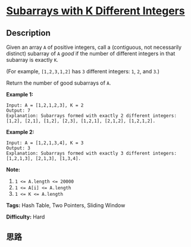 # [Subarrays with K Different Integers][title]

## Description

Given an array `A` of positive integers, call a (contiguous, not necessarily
distinct) subarray of `A` _good_ if the number of different integers in that
subarray is exactly `K`.

(For example, `[1,2,3,1,2]` has `3` different integers: `1`, `2`, and `3`.)

Return the number of good subarrays of `A`.



**Example 1:**
            Input: A = [1,2,1,2,3], K = 2    Output: 7    Explanation: Subarrays formed with exactly 2 different integers: [1,2], [2,1], [1,2], [2,3], [1,2,1], [2,1,2], [1,2,1,2].    

**Example 2:**
            Input: A = [1,2,1,3,4], K = 3    Output: 3    Explanation: Subarrays formed with exactly 3 different integers: [1,2,1,3], [2,1,3], [1,3,4].    



**Note:**

  1. `1 <= A.length <= 20000`
  2. `1 <= A[i] <= A.length`
  3. `1 <= K <= A.length`


**Tags:** Hash Table, Two Pointers, Sliding Window

**Difficulty:** Hard

## 思路

[title]: https://leetcode.com/problems/subarrays-with-k-different-integers
